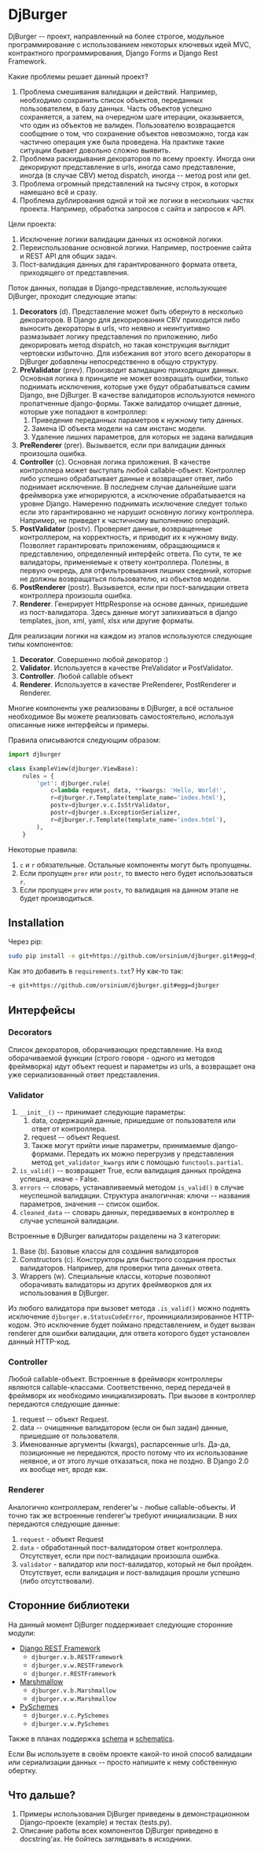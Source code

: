 # DjBurger

DjBurger -- проект, направленный на более строгое, модульное программирование с использованием некоторых ключевых идей MVC, контрактного программирования, Django Forms и Django Rest Framework.

Какие проблемы решает данный проект?

1. Проблема смешивания валидации и действий. Например, необходимо сохранить список объектов, переданных пользователем, в базу данных. Часть объектов успешно сохраняется, а затем, на очередном шаге итерации, оказывается, что один из объектов не валиден. Пользователю возвращается сообщение о том, что сохранение объектов невозможно, тогда как частично операция уже была проведена. На практике такие ситуации бывает довольно сложно выявить.
2. Проблема раскидывания декораторов по всему проекту. Иногда они декорируют представление в urls, иногда само представление, иногда (в случае CBV) метод dispatch, иногда -- метод post или get.
3. Проблема огромный представлений на тысячу строк, в которых намешано всё и сразу.
4. Проблема дублирования одной и той же логики в нескольких частях проекта. Например, обработка запросов с сайта и запросов к API.

Цели проекта:

1. Исключение логики валидации данных из основной логики.
2. Переиспользование основной логики. Например, построение сайта и REST API для общих задач.
3. Пост-валидация данных для гарантированного формата ответа, приходящего от представления.

Поток данных, попадая в Django-представление, использующее DjBurger, проходит следующие этапы:

1. **Decorators** (d). Представление может быть обернуто в несколько декораторов. В Django для декорирования CBV приходится либо выносить декораторы в urls, что неявно и неинтуитивно размазывает логику представления по приложению, либо декорировать метод dispatch, но такая конструкция выглядит чертовски избыточно. Для избежания вот этого всего декораторы в DjBurger добавлены непосредственно в общую структуру.
2. **PreValidator** (prev). Производит валидацию приходящих данных. Основная логика в принципе не может возвращать ошибки, только поднимать исключения, которые уже будут обрабатываться самим Django, вне DjBurger. В качестве валидаторов используются немного пропатченные django-формы. Также валидатор очищает данные, которые уже попадают в контроллер:
	1. Приведение переданных параметров к нужному типу данных.
	2. Замена ID объекта модели на сам инстанс модели.
	3. Удаление лишних параметров, для которых не задана валидация
3. **PreRenderer** (prer). Вызывается, если при валидации данных произошла ошибка.
4. **Controller** (c). Основная логика приложения. В качестве контроллера может выступать любой callable-объект. Контроллер либо успешно обрабатывает данные и возвращает ответ, либо поднимает исключение. В последнем случае дальнейшие шаги фреймворка уже игнорируются, а исключение обрабатывается на уровне Django. Намеренно поднимать исключение следует только если это гарантированно не нарушит основную логику контроллера. Например, не приведет к частичному выполнению операций.
5. **PostValidator** (postv). Проверяет данные, возвращенные контроллером, на корректность, и приводит их к нужному виду. Позволяет гарантировать приложениям, обращающимся к представлению, определенный интерфейс ответа. По сути, те же валидаторы, применяемые к ответу контроллера. Полезны, в первую очередь, для отфильтровывания лишних сведений, которые не должны возвращаться пользователю, из объектов модели.
6. **PostRenderer** (postr). Вызывается, если при пост-валидации ответа контроллера произошла ошибка.
7. **Renderer**. Генерирует HttpResponse на основе данных, пришедшие из пост-валидатора. Здесь данные могут запихиваться в django templates, json, xml, yaml, xlsx или другие форматы.

Для реализации логики на каждом из этапов используются следующие типы компонентов:

1. **Decorator**. Совершенно любой декоратор :)
2. **Validator**. Используется в качестве PreValidator и PostValidator.
2. **Controller**. Любой callable объект
3. **Renderer**. Используется в качестве PreRenderer, PostRenderer и Renderer.

Многие компоненты уже реализованы в DjBurger, а всё остальное необходимое Вы можете реализовать самостоятельно, используя описанные ниже интерфейсы и примеры.


Правила описываются следующим образом:

```python
import djburger

class ExampleView(djburger.ViewBase):
    rules = {
        'get': djburger.rule(
            c=lambda request, data, **kwargs: 'Hello, World!',
            r=djburger.r.Template(template_name='index.html'),
            postv=djburger.v.c.IsStrValidator,
            postr=djburger.s.ExceptionSerializer,
            r=djburger.r.Template(template_name='index.html'),
        ),
    }
```

Некоторые правила:

1. `c` и `r` обязательные. Остальные компоненты могут быть пропущены.
2. Если пропущен `prer` или `postr`, то вместо него будет использоваться `r`.
3. Если пропущен `prev` или `postv`, то валидация на данном этапе не будет производиться.


## Installation

Через pip:

```bash
sudo pip install -e git+https://github.com/orsinium/djburger.git#egg=djburger
```

Как это добавить в `requirements.txt`? Ну как-то так:

```bash
-e git+https://github.com/orsinium/djburger.git#egg=djburger
```


## Интерфейсы

### Decorators

Список декораторов, оборачивающих представление. На вход оборачиваемой функции (строго говоря - одного из методов фреймворка) идут объект request и параметры из urls, а возвращает она уже сериализованный ответ представления.

### Validator

1. `__init__()` -- принимает следующие параметры:
	1. data, содержащий данные, пришедшие от пользователя или ответ от контроллера.
	2. request -- объект Request.
	3. Также могут прийти иные параметры, принимаемые django-формами. Передать их можно перегрузив у представления метод `get_validator_kwargs` или с помощью `functools.partial`.
2. `is_valid()` -- возвращает True, если валидация данных пройдена успешна, иначе - False.
3. `errors` -- словарь, устанавливаемый методом `is_valid()` в случае неуспешной валидации. Структура аналогичная: ключи -- названия параметров, значения -- список ошибок.
4. `cleaned_data` -- словарь данных, передаваемых в контроллер в случае успешной валидации.

Встроенные в DjBurger валидаторы разделены на 3 категории:

1. Base (b). Базовые классы для создания валидаторов
2. Constructors (c). Конструкторы для быстрого создания простых валидаторов. Например, для проверки типа данных ответа.
3. Wrappers (w). Специальные классы, которые позволяют оборачивать валидаторы из других фреймворков для их использования в DjBurger.

Из любого валидатора при вызовет метода `.is_valid()` можно поднять исключение `djburger.e.StatusCodeError`, проинициализированное HTTP-кодом. Это исключение будет поймано представлением, и будет вызван renderer для ошибки валидации, для ответа которого будет установлен данный HTTP-код.

### Controller

Любой callable-объект. Встроенные в фреймворк контроллеры являются callable-классами. Соответственно, перед передачей в фреймворк их необходимо инициализировать. При вызове в контроллер передаются следующие данные:

1. request -- объект Request.
2. data -- очищенные валидатором (если он был задан) данные, пришедшие от пользователя.
3. Именованные аргументы (kwargs), распарсенные urls. Да-да, позиционные не передаются, просто потому что их использование неявное, и от этого лучше отказаться, пока не поздно. В Django 2.0 их вообще нет, вроде как.

### Renderer

Аналогично контроллерам, renderer'ы - любые callable-объекты. И точно так же встроенные renderer'ы требуют инициализации. В них передаются следующие данные:

1. `request` - объект Request
2. `data` - обработанный пост-валидатором ответ контроллера. Отсутствует, если при пост-валидации произошла ошибка.
3. `validator` - валидатор или пост-валидатор, который не был пройден. Отсутствует, если валидация и пост-валидация прошли успешно (либо отсутствовали).

## Сторонние библиотеки

На данный момент DjBurger поддерживает следующие сторонние модули:

* [Django REST Framework](django-rest-framework.org)
    * `djburger.v.b.RESTFramework`
    * `djburger.v.w.RESTFramework`
    * `djburger.r.RESTFramework`
* [Marshmallow](https://github.com/marshmallow-code/marshmallow)
    * `djburger.v.b.Marshmallow`
    * `djburger.v.w.Marshmallow`
* [PySchemes](https://github.com/shivylp/pyschemes)
    * `djburger.v.c.PySchemes`
    * `djburger.v.w.PySchemes`

Также в планах поддержка [schema](https://github.com/keleshev/schema) и [schematics](https://github.com/schematics/schematics).

Если Вы используете в своём проекте какой-то иной способ валидации или сериализации данных -- просто напишите к нему собственную обертку.

## Что дальше?

1. Примеры использования DjBurger приведены в демонстрационном Django-проекте (example) и тестах (tests.py).
2. Описание работы всех компонентов DjBurger приведено в docstring'ах. Не бойтесь заглядывать в исходники.


